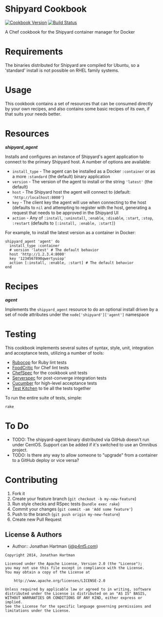 Shipyard Cookbook
=================
[![Cookbook Version](http://img.shields.io/cookbook/v/shipyard.svg)][cookbook]
[![Build Status](http://img.shields.io/travis/RoboticCheese/shipyard-chef.svg)][travis]

[cookbook]: https://supermarket.getchef.com/cookbooks/shipyard
[travis]: http://travis-ci.org/RoboticCheese/shipyard-chef

A Chef cookbook for the Shipyard container manager for Docker

Requirements
============
The binaries distributed for Shipyard are compiled for Ubuntu, so a 'standard'
install is not possible on RHEL family systems.

Usage
=====
This cookbook contains a set of resources that can be consumed directly by
your own recipes, and also contains some basic recipes of its own, if that
suits your needs better.

Resources
=========

***shipyard_agent***

Installs and configures an instance of Shipyard's agent application to connect
to the primary Shipyard host. A number of options are available:

* `install_type` - The agent can be installed as a Docker `:container` or as a
  more `:standard` (the default) binary application
* `version` - The version of the agent to install or the string `'latest'` (the
  default)
* `host` - The Shipyard host the agent will connect to (default:
  `'http://localhost:8000'`)
* `key` - The client key the agent will use when connecting to the host
  (defaults to `nil` and attempting to register with the host, generating a
  request that needs to be approved in the Shipyard UI
* `action` - Any of `:install`, `:uninstall`, `:enable`, `:disable`, `:start`,
  `:stop`, `:restart` (defaults to `[:install, :enable, :start]`)

For example, to install the latest version as a container in Docker:

    shipyard_agent 'agent' do
      install_type :container
      # version 'latest' # The default behavior
      host 'http://1.2.3.4:8000'
      key '1234567890qwertyuiop'
      action [:install, :enable, :start] # The default behavior
    end

Recipes
=======

***agent***

Implements the `shipyard_agent` resource to do an optional install driven by a
set of node attributes under the `node['shipyard']['agent']` namespace

Testing
=======
This cookbook implements several suites of syntax, style, unit, integration and
acceptance tests, utilizing a number of tools:

* [Rubocop](https://github.com/bbatsov/rubocop) for Ruby lint tests
* [FoodCritic](http://www.foodcritic.io) for Chef lint tests
* [ChefSpec](https://github.com/sethvargo/chefspec) for the cookbook unit tests
* [Serverspec](http://serverspec.org) for post-converge integration tests
* [Cucumber](http://cukes.info/) for high-level acceptance tests
* [Test Kitchen](http://kitchen.ci) to tie all the tests together

To run the entire suite of tests, simple:

    rake

To Do
=====
* TODO: The shipyard-agent binary distributed via GitHub doesn't run under
CentOS. Support can be added if it's switched to use an Omnibus project.
* TODO: Is there any way to allow someone to "upgrade" from a container to a
GitHub deploy or vice versa?

Contributing
============
1. Fork it
2. Create your feature branch (`git checkout -b my-new-feature`)
3. Run style checks and RSpec tests (`bundle exec rake`)
4. Commit your changes (`git commit -am 'Add some feature'`)
5. Push to the branch (`git push origin my-new-feature`)
6. Create new Pull Request

License & Authors
-----------------
- Author:: Jonathan Hartman (<j@p4nt5.com>)

```text
Copyright 2014, Jonathan Hartman

Licensed under the Apache License, Version 2.0 (the "License");
you may not use this file except in compliance with the License.
You may obtain a copy of the License at

    http://www.apache.org/licenses/LICENSE-2.0

Unless required by applicable law or agreed to in writing, software
distributed under the License is distributed on an "AS IS" BASIS,
WITHOUT WARRANTIES OR CONDITIONS OF ANY KIND, either express or implied.
See the License for the specific language governing permissions and
limitations under the License.
```
